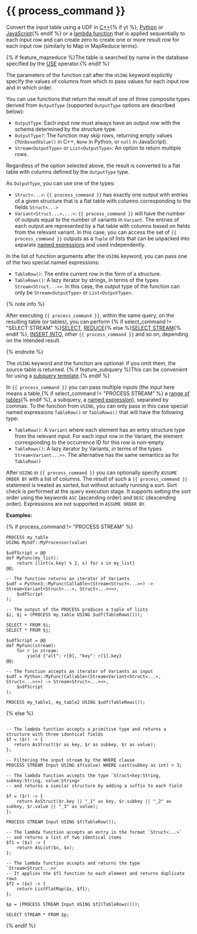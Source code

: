 # {{ process_command }}

Convert the input table using a UDF in [C++](../../udf/cpp.md){% if yt %}, [Python](../../udf/python.md) or [JavaScript](../../udf/javascript.md){% endif %} or a [lambda function](../../syntax/expressions.md#lambda) that is applied sequentially to each input row and can create zero to create one or more result row for each input row (similarly to Map in MapReduce terms).

{% if feature_mapreduce %}The table is searched by name in the database specified by the [USE](../use.md) operator.{% endif %}

The parameters of the function call after the `USING` keyword explicitly specify the values of columns from which to pass values for each input row and in which order.

You can use functions that return the result of one of three composite types derived from `OutputType` (supported `OutputType` options are described below):

* `OutputType`: Each input row must always have an output row with the schema determined by the structure type.
* `OutputType?`: The function may skip rows, returning empty values (`TUnboxedValue()` in C++, `None` in Python, or `null` in JavaScript).
* `Stream<OutputType>` or `List<OutputType>`: An option to return multiple rows.

Regardless of the option selected above, the result is converted to a flat table with columns defined by the `OutputType` type.

As `OutputType`, you can use one of the types:

* `Struct<...>`: `{{ process_command }}` has exactly one output with entries of a given structure that is a flat table with columns corresponding to the fields `Struct<...>`
* `Variant<Struct...>,...>`: `{{ process_command }}` will have the number of outputs equal to the number of variants in `Variant`. The entries of each output are represented by a flat table with columns based on fields from the relevant variant. In this case, you can access the set of `{{ process_command }}` outputs as a `Tuple` of lists that can be unpacked into separate [named expressions](../expressions.md#named-nodes) and used independently.

In the list of function arguments after the `USING` keyword, you can pass one of the two special named expressions:

* `TableRow()`: The entire current row in the form of a structure.
* `TableRows()`: A lazy iterator by strings, in terms of the types `Stream<Struct...>>`. In this case, the output type of the function can only be `Stream<OutputType>` or `List<OutputType>`.

{% note info %}

After executing `{{ process_command }}`, within the same query, on the resulting table (or tables), you can perform {% if select_command != "SELECT STREAM" %}[SELECT](../select.md), [REDUCE](../reduce.md){% else %}[SELECT STREAM](../select_stream.md){% endif %}, [INSERT INTO](../insert_into.md), other `{{ process_command }}` and so on, depending on the intended result.

{% endnote %}

The `USING` keyword and the function are optional: if you omit them, the source table is returned. {% if feature_subquery %}This can be convenient for using a [subquery template](subquery.md).{% endif %}

In `{{ process_command }}` you can pass multiple inputs (the input here means a table,{% if select_command != "PROCESS STREAM" %} a [range of tables](../select.md#range){% endif %}, a subquery, a [named expression](../expressions.md#named-nodes)), separated by commas. To the function from `USING`, you can only pass in this case special named expressions `TableRow()` or  `TableRows()` that will have the following type:

* `TableRow()`: A `Variant` where each element has an entry structure type from the relevant input. For each input row in the Variant, the element corresponding to the occurrence ID for this row is non-empty
* `TableRows()`: A lazy iterator by Variants, in terms of the types `Stream<Variant...>>`. The alternative has the same semantics as for `TableRow()`

After `USING` in `{{ process_command }}` you can optionally specify `ASSUME ORDER BY` with a list of columns. The result of such a  `{{ process_command }}` statement is treated as sorted, but without actually running a sort. Sort check is performed at the query execution stage. It supports setting the sort order using the keywords `ASC` (ascending order) and `DESC` (descending order). Expressions are not supported in `ASSUME ORDER BY`.

**Examples:**

{% if process_command != "PROCESS STREAM" %}

```yql
PROCESS my_table
USING MyUdf::MyProcessor(value)
```

```yql
$udfScript = @@
def MyFunc(my_list):
    return [(int(x.key) % 2, x) for x in my_list]
@@;

-- The function returns an iterator of Variants
$udf = Python3::MyFunc(Callable<(Stream<Struct<...>>) -> Stream<Variant<Struct<...>, Struct<...>>>>,
    $udfScript
);

-- The output of the PROCESS produces a tuple of lists
$i, $j = (PROCESS my_table USING $udf(TableRows()));

SELECT * FROM $i;
SELECT * FROM $j;
```

```yql
$udfScript = @@
def MyFunc(stream):
    for r in stream:
        yield {"alt": r[0], "key": r[1].key}
@@;

-- The function accepts an iterator of Variants as input
$udf = Python::MyFunc(Callable<(Stream<Variant<Struct<...>, Struct<...>>>) -> Stream<Struct<...>>>,
    $udfScript
);

PROCESS my_table1, my_table2 USING $udf(TableRows());
```

{% else %}

```yql

-- The lambda function accepts a primitive type and returns a structure with three identical fields
$f = ($r) -> {
   return AsStruct($r as key, $r as subkey, $r as value);
};

-- Filtering the input stream by the WHERE clause
PROCESS STREAM Input USING $f(value) WHERE cast(subkey as int) > 3;
```

```yql
-- The lambda function accepts the type `Struct<key:String, subkey:String, value:String>`
-- and returns a similar structure by adding a suffix to each field

$f = ($r) -> {
    return AsStruct($r.key || "_1" as key, $r.subkey || "_2" as subkey, $r.value || "_3" as value);
};

PROCESS STREAM Input USING $f(TableRow());
```

```yql
-- The lambda function accepts an entry in the format `Struct<...>`
-- and returns a list of two identical items
$f1 = ($x) -> {
    return AsList($x, $x);
};

-- The lambda function accepts and returns the type `Stream<Struct...>>`
-- It applies the $f1 function to each element and returns duplicate rows
$f2 = ($x) -> {
    return ListFlatMap($x, $f1);
};

$p = (PROCESS STREAM Input USING $f2(TableRows()));

SELECT STREAM * FROM $p;
```

{% endif %}

